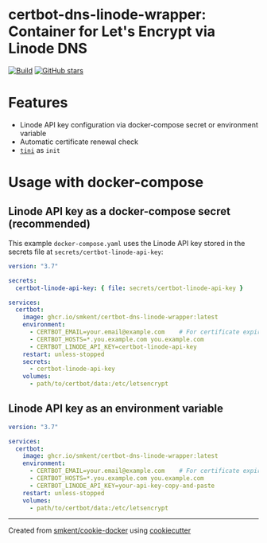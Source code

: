 # certbot-dns-linode-wrapper: Container for Let's Encrypt via Linode DNS

[![Build](https://img.shields.io/github/checks-status/smkent/certbot-dns-linode-wrapper/main?label=build)][gh-actions]
[![GitHub stars](https://img.shields.io/github/stars/smkent/certbot-dns-linode-wrapper?style=social)][repo]

# Features

* Linode API key configuration via docker-compose secret or environment variable
* Automatic certificate renewal check
* [`tini`][tini] as `init`

# Usage with docker-compose

## Linode API key as a docker-compose secret (recommended)

This example `docker-compose.yaml` uses the Linode API key stored in the secrets
file at `secrets/certbot-linode-api-key`:

```yaml
version: "3.7"

secrets:
  certbot-linode-api-key: { file: secrets/certbot-linode-api-key }

services:
  certbot:
    image: ghcr.io/smkent/certbot-dns-linode-wrapper:latest
    environment:
      - CERTBOT_EMAIL=your.email@example.com    # For certificate expiry notices
      - CERTBOT_HOSTS=*.you.example.com you.example.com
      - CERTBOT_LINODE_API_KEY=certbot-linode-api-key
    restart: unless-stopped
    secrets:
      - certbot-linode-api-key
    volumes:
      - path/to/certbot/data:/etc/letsencrypt
```

## Linode API key as an environment variable

```yaml
version: "3.7"

services:
  certbot:
    image: ghcr.io/smkent/certbot-dns-linode-wrapper:latest
    environment:
      - CERTBOT_EMAIL=your.email@example.com    # For certificate expiry notices
      - CERTBOT_HOSTS=*.you.example.com you.example.com
      - CERTBOT_LINODE_API_KEY=your-api-key-copy-and-paste
    restart: unless-stopped
    volumes:
      - path/to/certbot/data:/etc/letsencrypt
```

---

Created from [smkent/cookie-docker][cookie-docker] using
[cookiecutter][cookiecutter]

[cookie-docker]: https://github.com/smkent/cookie-docker
[cookiecutter]: https://github.com/cookiecutter/cookiecutter
[gh-actions]: https://github.com/smkent/certbot-dns-linode-wrapper/actions?query=branch%3Amain
[repo]: https://github.com/smkent/certbot-dns-linode-wrapper
[tini]: https://github.com/krallin/tini
